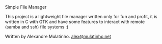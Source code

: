 Simple File Manager

This project is a lightweight file manager written only for fun and profit,
it is written in C with GTK and have some features to interact with remote
(samba and ssh) file systems :)

Written by
Alexandre Mulatinho. <alex@mulatinho.net> 
